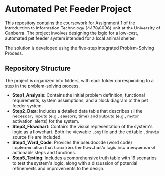 # Automated Pet Feeder Project

This repository contains the coursework for Assignment 1 of the Introduction to Information Technology (4478/8936) unit at the University of Canberra. The project involves designing the logic for a low-cost, automated pet feeder system intended for a local animal shelter.

The solution is developed using the five-step Integrated Problem-Solving Process.

## Repository Structure

The project is organized into folders, with each folder corresponding to a step in the problem-solving process.

* **Step1_Analysis**: Contains the initial problem definition, functional requirements, system assumptions, and a block diagram of the pet feeder system.
* **Step2_Data**: Includes a detailed data table that describes all the necessary inputs (e.g., sensors, time) and outputs (e.g., motor activation, alerts) for the system.
* **Step3_Flowchart**: Contains the visual representation of the system's logic as a flowchart. Both the viewable `.png` file and the editable `.drawio` source file are included.
* **Step4_Word_Code**: Provides the pseudocode (word code) implementation that translates the flowchart's logic into a sequence of actionable steps and functions.
* **Step5_Testing**: Includes a comprehensive truth table with 16 scenarios to test the system's logic, along with a discussion of potential refinements and improvements to the design.
